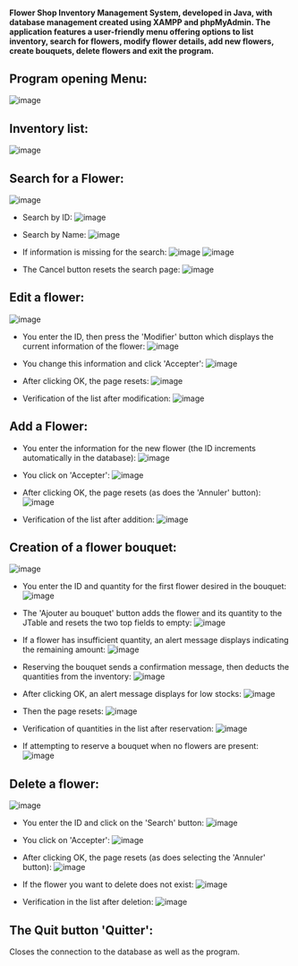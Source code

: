 #### Flower Shop Inventory Management System, developed in Java, with database management created using XAMPP and phpMyAdmin. The application features a user-friendly menu offering options to list inventory, search for flowers, modify flower details, add new flowers, create bouquets, delete flowers and exit the program.


## Program opening Menu:
![image](https://github.com/bmalouli/Java-based-Flower-Shop-Inventory-Management-with-XAMPP-and-phpMyAdmin./assets/116194037/ea76ecd3-467b-4e9c-881b-d37031fc5d7a)


## Inventory list:
![image](https://github.com/bmalouli/Java-based-Flower-Shop-Inventory-Management-with-XAMPP-and-phpMyAdmin./assets/116194037/892434b1-85a8-4a5d-91fb-8650b0e03ead)


## Search for a Flower:
![image](https://github.com/bmalouli/Java-based-Flower-Shop-Inventory-Management-with-XAMPP-and-phpMyAdmin./assets/116194037/a7ca86ca-9693-41a1-aafb-4d2b8520753e)

- Search by ID:
![image](https://github.com/bmalouli/Java-based-Flower-Shop-Inventory-Management-with-XAMPP-and-phpMyAdmin./assets/116194037/fbdada9d-604c-4db1-8aed-b403a78a5ea8)

- Search by Name:
![image](https://github.com/bmalouli/Java-based-Flower-Shop-Inventory-Management-with-XAMPP-and-phpMyAdmin./assets/116194037/12f3a1a8-b48a-45c7-a994-f9b87ddf0639)

- If information is missing for the search:
![image](https://github.com/bmalouli/Java-based-Flower-Shop-Inventory-Management-with-XAMPP-and-phpMyAdmin./assets/116194037/7594b008-4036-4bde-8c16-fb93e03d3146)
![image](https://github.com/bmalouli/Java-based-Flower-Shop-Inventory-Management-with-XAMPP-and-phpMyAdmin./assets/116194037/a7b861d9-16b3-46af-824c-efe522f9d05a)

- The Cancel button resets the search page:
![image](https://github.com/bmalouli/Java-based-Flower-Shop-Inventory-Management-with-XAMPP-and-phpMyAdmin./assets/116194037/e91f9b69-362a-42f1-95bb-e8520dcd9bde)


## Edit a flower:
![image](https://github.com/bmalouli/Java-based-Flower-Shop-Inventory-Management-with-XAMPP-and-phpMyAdmin./assets/116194037/08040e82-efc1-4cd8-9bbf-0f0f1ffce008)

- You enter the ID, then press the 'Modifier' button which displays the current information of the flower:
![image](https://github.com/bmalouli/Java-based-Flower-Shop-Inventory-Management-with-XAMPP-and-phpMyAdmin./assets/116194037/98913e4b-6882-48db-9c55-399a5f0d54d5)

- You change this information and click 'Accepter':
![image](https://github.com/bmalouli/Java-based-Flower-Shop-Inventory-Management-with-XAMPP-and-phpMyAdmin./assets/116194037/b7017690-fe60-4b70-9c7f-d3b0c9d5ae62)

- After clicking OK, the page resets:
![image](https://github.com/bmalouli/Java-based-Flower-Shop-Inventory-Management-with-XAMPP-and-phpMyAdmin./assets/116194037/3f9067ad-f331-44bb-966f-7771f9cdc74e)

- Verification of the list after modification:
![image](https://github.com/bmalouli/Java-based-Flower-Shop-Inventory-Management-with-XAMPP-and-phpMyAdmin./assets/116194037/28413e76-1807-491e-9f8b-2f6b277d65e7)


## Add a Flower:
- You enter the information for the new flower (the ID increments automatically in the database):
![image](https://github.com/bmalouli/Java-based-Flower-Shop-Inventory-Management-with-XAMPP-and-phpMyAdmin./assets/116194037/435dbe53-fcad-4e2a-8067-96b71d05e626)

- You click on 'Accepter':
![image](https://github.com/bmalouli/Java-based-Flower-Shop-Inventory-Management-with-XAMPP-and-phpMyAdmin./assets/116194037/577238c4-dceb-4f58-9413-2f9d1099e328)

- After clicking OK, the page resets (as does the 'Annuler' button):
![image](https://github.com/bmalouli/Java-based-Flower-Shop-Inventory-Management-with-XAMPP-and-phpMyAdmin./assets/116194037/19a382b0-3983-46fa-8b89-791741a0d25d)

- Verification of the list after addition:
![image](https://github.com/bmalouli/Java-based-Flower-Shop-Inventory-Management-with-XAMPP-and-phpMyAdmin./assets/116194037/de1b868c-89b3-4cc8-a4e3-682696e2404e)


## Creation of a flower bouquet:
![image](https://github.com/bmalouli/Java-based-Flower-Shop-Inventory-Management-with-XAMPP-and-phpMyAdmin./assets/116194037/6af343f2-e163-473e-b8f2-d5261d447be6)

- You enter the ID and quantity for the first flower desired in the bouquet:
![image](https://github.com/bmalouli/Java-based-Flower-Shop-Inventory-Management-with-XAMPP-and-phpMyAdmin./assets/116194037/9c94326f-9b2a-41a1-8f01-c113e8f4c84b)

- The 'Ajouter au bouquet' button adds the flower and its quantity to the JTable and resets the two top fields to empty:
![image](https://github.com/bmalouli/Java-based-Flower-Shop-Inventory-Management-with-XAMPP-and-phpMyAdmin./assets/116194037/29867ba9-b73b-4947-bb1c-b2695743f5bf)

- If a flower has insufficient quantity, an alert message displays indicating the remaining amount:
![image](https://github.com/bmalouli/Java-based-Flower-Shop-Inventory-Management-with-XAMPP-and-phpMyAdmin./assets/116194037/7dc3660a-73ea-4c38-be7c-cd0c47b4acdc)

- Reserving the bouquet sends a confirmation message, then deducts the quantities from the inventory:
![image](https://github.com/bmalouli/Java-based-Flower-Shop-Inventory-Management-with-XAMPP-and-phpMyAdmin./assets/116194037/a84c9b1d-3d18-4422-97ac-032b92cfe0be)

- After clicking OK, an alert message displays for low stocks:
![image](https://github.com/bmalouli/Java-based-Flower-Shop-Inventory-Management-with-XAMPP-and-phpMyAdmin./assets/116194037/718c056d-983c-49c5-a3bd-f1db0f55ecbc)

- Then the page resets:
![image](https://github.com/bmalouli/Java-based-Flower-Shop-Inventory-Management-with-XAMPP-and-phpMyAdmin./assets/116194037/0d8c6f6a-3ffa-4957-b89f-caf02524297e)

- Verification of quantities in the list after reservation:
![image](https://github.com/bmalouli/Java-based-Flower-Shop-Inventory-Management-with-XAMPP-and-phpMyAdmin./assets/116194037/ab8b1e65-3eed-4f0a-b272-3c853d919cc7)

- If attempting to reserve a bouquet when no flowers are present:
![image](https://github.com/bmalouli/Java-based-Flower-Shop-Inventory-Management-with-XAMPP-and-phpMyAdmin./assets/116194037/1e6673f0-cc72-4f91-ab56-3bfb2f21940a)


## Delete a flower:
![image](https://github.com/bmalouli/Java-based-Flower-Shop-Inventory-Management-with-XAMPP-and-phpMyAdmin./assets/116194037/0c695b9e-5214-4f98-8d5b-ce95f8f7fe6a)

- You enter the ID and click on the 'Search' button:
![image](https://github.com/bmalouli/Java-based-Flower-Shop-Inventory-Management-with-XAMPP-and-phpMyAdmin./assets/116194037/95fbae2d-9baa-4a5d-b3f5-b78403a5249e)

- You click on 'Accepter':
![image](https://github.com/bmalouli/Java-based-Flower-Shop-Inventory-Management-with-XAMPP-and-phpMyAdmin./assets/116194037/bc1470c8-436a-4efe-af77-073b3eacc799)

- After clicking OK, the page resets (as does selecting the 'Annuler' button):
![image](https://github.com/bmalouli/Java-based-Flower-Shop-Inventory-Management-with-XAMPP-and-phpMyAdmin./assets/116194037/24932a7e-4694-4c1f-8b5e-efb6d6d9f3cc)

- If the flower you want to delete does not exist:
![image](https://github.com/bmalouli/Java-based-Flower-Shop-Inventory-Management-with-XAMPP-and-phpMyAdmin./assets/116194037/a66f78e2-c447-4ee7-98a6-51677797fa8a)

- Verification in the list after deletion:
![image](https://github.com/bmalouli/Java-based-Flower-Shop-Inventory-Management-with-XAMPP-and-phpMyAdmin./assets/116194037/5f154bf7-efb0-409e-a0ba-ceeac8507c21)

## The Quit button 'Quitter':
Closes the connection to the database as well as the program.
